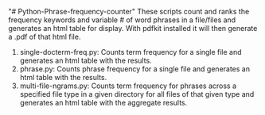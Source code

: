 "# Python-Phrase-frequency-counter"
These scripts count and ranks the frequency keywords and variable # of word phrases in a file/files and generates an html table for display. With pdfkit installed it will then generate a .pdf of that html file.

1) single-docterm-freq.py:
   Counts term frequency for a single file and generates an html table with the results.
2) phrase.py:
   Counts phrase frequency for a single file and generates an html table with the results.
3) multi-file-ngrams.py:
   Counts term frequency for phrases across a specified file type in a given directory for all files of that given type and generates an html table with the aggregate results.

